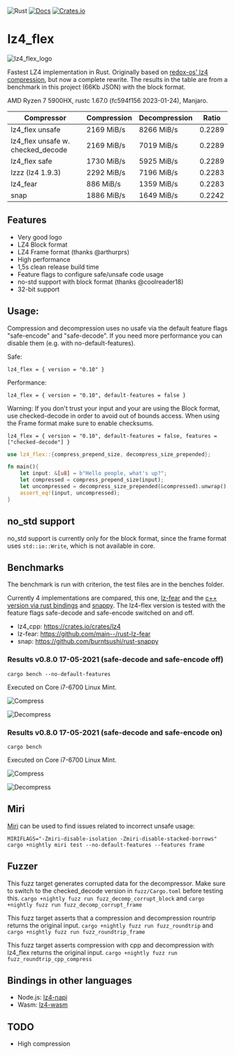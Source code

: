 ![Rust](https://github.com/PSeitz/lz4_flex/workflows/Rust/badge.svg)
[![Docs](https://docs.rs/lz4_flex/badge.svg)](https://docs.rs/crate/lz4_flex/)
[![Crates.io](https://img.shields.io/crates/v/lz4_flex.svg)](https://crates.io/crates/lz4_flex)

# lz4_flex

![lz4_flex_logo](https://raw.githubusercontent.com/PSeitz/lz4_flex/master/logo.jpg)

Fastest LZ4 implementation in Rust. Originally based on [redox-os' lz4 compression](https://crates.io/crates/lz4-compress), but now a complete rewrite.
The results in the table are from a benchmark in this project (66Kb JSON) with the block format. 

AMD Ryzen 7 5900HX, rustc 1.67.0 (fc594f156 2023-01-24), Manjaro.

|    Compressor        | Compression | Decompression | Ratio		 |
|----------------------|-------------|---------------|---------------|
| lz4_flex unsafe      | 2169 MiB/s   | 8266 MiB/s    | 0.2289   	 |
| lz4_flex unsafe w. checked_decode      | 2169 MiB/s   | 7019 MiB/s    | 0.2289   	 |
| lz4_flex safe        | 1730 MiB/s   | 5925 MiB/s    | 0.2289   	 |
| lzzz (lz4 1.9.3)     | 2292 MiB/s   | 7196 MiB/s    | 0.2283   	 |
| lz4_fear             | 886 MiB/s   | 1359 MiB/s     | 0.2283	     |
| snap                 | 1886 MiB/s   | 1649 MiB/s     | 0.2242      |


## Features
- Very good logo
- LZ4 Block format
- LZ4 Frame format (thanks @arthurprs)
- High performance
- 1,5s clean release build time
- Feature flags to configure safe/unsafe code usage
- no-std support with block format (thanks @coolreader18)
- 32-bit support

## Usage: 
Compression and decompression uses no usafe via the default feature flags "safe-encode" and "safe-decode". If you need more performance you can disable them (e.g. with no-default-features).

Safe:
```
lz4_flex = { version = "0.10" }
```

Performance:
```
lz4_flex = { version = "0.10", default-features = false }
```

Warning: If you don't trust your input and your are using the Block format, use checked-decode in order to avoid out of bounds access. When using the Frame format make sure to enable checksums.
```
lz4_flex = { version = "0.10", default-features = false, features = ["checked-decode"] }
```

```rust
use lz4_flex::{compress_prepend_size, decompress_size_prepended};

fn main(){
    let input: &[u8] = b"Hello people, what's up?";
    let compressed = compress_prepend_size(input);
    let uncompressed = decompress_size_prepended(&compressed).unwrap();
    assert_eq!(input, uncompressed);
}
```


## no_std support

no_std support is currently only for the block format, since the frame format uses `std::io::Write`, which is not available in core.


## Benchmarks
The benchmark is run with criterion, the test files are in the benches folder.

Currently 4 implementations are compared, this one, [lz-fear](https://github.com/main--/rust-lz-fear) and the [c++ version via rust bindings](https://crates.io/crates/lz4) and [snappy](https://github.com/burntsushi/rust-snappy). 
The lz4-flex version is tested with the feature flags safe-decode and safe-encode switched on and off.

- lz4_cpp: https://crates.io/crates/lz4
- lz-fear: https://github.com/main--/rust-lz-fear
- snap: https://github.com/burntsushi/rust-snappy 

### Results v0.8.0 17-05-2021 (safe-decode and safe-encode off)
`cargo bench --no-default-features`

Executed on Core i7-6700 Linux Mint.

![Compress](./compress_bench.svg)

![Decompress](./decompress_bench.svg)

### Results v0.8.0 17-05-2021 (safe-decode and safe-encode on)
`cargo bench`

Executed on Core i7-6700 Linux Mint.

![Compress](./compress_bench_safe.svg)

![Decompress](./decompress_bench_safe.svg)

## Miri

[Miri](https://github.com/rust-lang/miri) can be used to find issues related to incorrect unsafe usage:

`MIRIFLAGS="-Zmiri-disable-isolation -Zmiri-disable-stacked-borrows" cargo +nightly miri test --no-default-features --features frame`

## Fuzzer
This fuzz target generates corrupted data for the decompressor. Make sure to switch to the checked_decode version in `fuzz/Cargo.toml` before testing this.
`cargo +nightly fuzz run fuzz_decomp_corrupt_block` and `cargo +nightly fuzz run fuzz_decomp_corrupt_frame`

This fuzz target asserts that a compression and decompression rountrip returns the original input.
`cargo +nightly fuzz run fuzz_roundtrip` and `cargo +nightly fuzz run fuzz_roundtrip_frame`

This fuzz target asserts compression with cpp and decompression with lz4_flex returns the original input.
`cargo +nightly fuzz run fuzz_roundtrip_cpp_compress`

## Bindings in other languages
 - Node.js: [lz4-napi](https://github.com/antoniomuso/lz4-napi) 
 - Wasm: [lz4-wasm](https://github.com/PSeitz/lz4_flex/tree/main/lz4-wasm)

## TODO
- High compression

